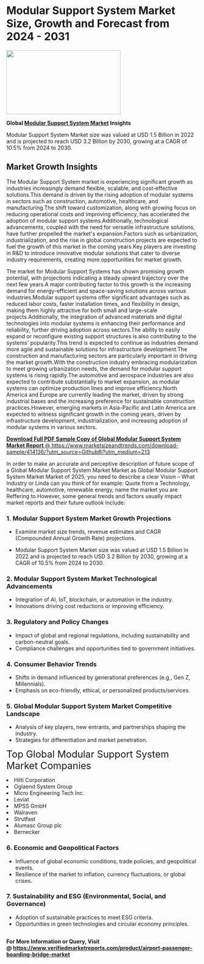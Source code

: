 <H1>Modular Support System Market Size, Growth and Forecast from 2024 - 2031</H1><img class="aligncenter size-medium wp-image-584254" src="https://thirdeyenews.in/wp-content/uploads/2024/09/Global-Market-Research-300x168.jpeg" alt="" width="300" height="168" /><p><strong>Global&nbsp;<a href="https://www.marketsizeandtrends.com/download-sample/414136/?utm_source=Github8j?utm_medium=213">Modular Support System Market</a> Insights</strong></p><p>Modular Support System Market size was valued at USD 1.5 Billion in 2022 and is projected to reach USD 3.2 Billion by 2030, growing at a CAGR of 10.5% from 2024 to 2030.</p><p><h2>Market Growth Insights</h2> <p>The Modular Support System market is experiencing significant growth as industries increasingly demand flexible, scalable, and cost-effective solutions.This demand is driven by the rising adoption of modular systems in sectors such as construction, automotive, healthcare, and manufacturing.The shift toward customization, along with growing focus on reducing operational costs and improving efficiency, has accelerated the adoption of modular support systems.Additionally, technological advancements, coupled with the need for versatile infrastructure solutions, have further propelled the market's expansion.Factors such as urbanization, industrialization, and the rise in global construction projects are expected to fuel the growth of this market in the coming years.Key players are investing in R&D to introduce innovative modular solutions that cater to diverse industry requirements, creating more opportunities for market growth.</p> <p><a href="#" target="_blank"></a></p> <p>The market for Modular Support Systems has shown promising growth potential, with projections indicating a steady upward trajectory over the next few years.A major contributing factor to this growth is the increasing demand for energy-efficient and space-saving solutions across various industries.Modular support systems offer significant advantages such as reduced labor costs, faster installation times, and flexibility in design, making them highly attractive for both small and large-scale projects.Additionally, the integration of advanced materials and digital technologies into modular systems is enhancing their performance and reliability, further driving adoption across sectors.The ability to easily expand or reconfigure existing support structures is also contributing to the systems' popularity.This trend is expected to continue as industries demand more agile and sustainable solutions for infrastructure development.The construction and manufacturing sectors are particularly important in driving the market growth.With the construction industry embracing modularization to meet growing urbanization needs, the demand for modular support systems is rising rapidly.The automotive and aerospace industries are also expected to contribute substantially to market expansion, as modular systems can optimize production lines and improve efficiency.North America and Europe are currently leading the market, driven by strong industrial bases and the increasing preference for sustainable construction practices.However, emerging markets in Asia-Pacific and Latin America are expected to witness significant growth in the coming years, driven by infrastructure development, industrialization, and increasing adoption of modular systems in various sectors.</p> <p><a href="#" target="_blank"></p><p><span class=""><strong>Download Full PDF Sample Copy of Global Modular Support System Market Report</strong> @ <a href="https://www.marketsizeandtrends.com/download-sample/414136/?utm_source=Github8j?utm_medium=213" target="_blank">https://www.marketsizeandtrends.com/download-sample/414136/?utm_source=Github8j?utm_medium=213</a></span></p><p>In order to make an accurate and perceptive description of future scope of a Global&nbsp;Modular Support System Market Market as Global&nbsp;Modular Support System Market Market of 2025, you need to describe a clear Vision &ndash; What Industry or Linda can you think of for example: Quote from a Technology, healthcare, automotive, renewable energy, name the market you are Reffering to.However, some general trends and factors usually impact market reports and their future outlook include:</p><h3>1.&nbsp;<strong>Modular Support System Market Growth Projections</strong></h3><ul><li>Examine market size trends, revenue estimates and CAGR (Compounded Annual Growth Rate) projections.</li><li><p>Modular Support System Market size was valued at USD 1.5 Billion in 2022 and is projected to reach USD 3.2 Billion by 2030, growing at a CAGR of 10.5% from 2024 to 2030.</p></li></ul><h3>2.&nbsp;<strong>Modular Support System Market Technological Advancements</strong></h3><ul><li>Integration of AI, IoT, blockchain, or automation in the industry.</li><li>Innovations driving cost reductions or improving efficiency.</li></ul><h3>3.&nbsp;<strong>Regulatory and Policy Changes</strong></h3><ul><li>Impact of global and regional regulations, including sustainability and carbon-neutral goals.</li><li>Compliance challenges and opportunities tied to government initiatives.</li></ul><h3>4.&nbsp;<strong>Consumer Behavior Trends</strong></h3><ul><li>Shifts in demand influenced by generational preferences (e.g., Gen Z, Millennials).</li><li>Emphasis on eco-friendly, ethical, or personalized products/services.</li></ul><h3>5.&nbsp;<strong>Global Modular Support System Market Competitive Landscape</strong></h3><ul><li>Analysis of key players, new entrants, and partnerships shaping the industry.</li><li>Strategies for differentiation and market penetration.</li></ul><p data-pm-slice="1 1 []"><span style="color: inherit; font-family: inherit; font-size: 25px;">Top Global Modular Support System Market Companies</span></p><div class="" data-test-id=""><p><li>Hilti Corporation</li><li> Oglaend System Group</li><li> Micro Engineering Tech Inc.</li><li> Leviat</li><li> MPSS GmbH</li><li> Walraven</li><li> Strutfast</li><li> Alumasc Group plc</li><li> Bernecker</li></p></div><h3>6.&nbsp;<strong>Economic and Geopolitical Factors</strong></h3><ul><li>Influence of global economic conditions, trade policies, and geopolitical events.</li><li>Resilience of the market to inflation, currency fluctuations, or global crises.</li></ul><h3>7.&nbsp;<strong>Sustainability and ESG (Environmental, Social, and Governance)</strong></h3><ul><li>Adoption of sustainable practices to meet ESG criteria.</li><li>Opportunities in green technologies and circular economy principles.</li></ul><h2><strong style="font-size: 14px;">For More Information or Query, Visit @&nbsp;</strong><a style="background-color: #ffffff; font-size: 14px;" href="https://www.marketsizeandtrends.com/report/modular-support-system-market/" target="_blank">https://www.verifiedmarketreports.com/product/airport-passenger-boarding-bridge-market</a></h2>